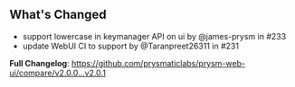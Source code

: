 ## What's Changed

- support lowercase in keymanager API on ui by @james-prysm in #233
- update WebUI CI to support by @Taranpreet26311 in #231

**Full Changelog**: https://github.com/prysmaticlabs/prysm-web-ui/compare/v2.0.0...v2.0.1
